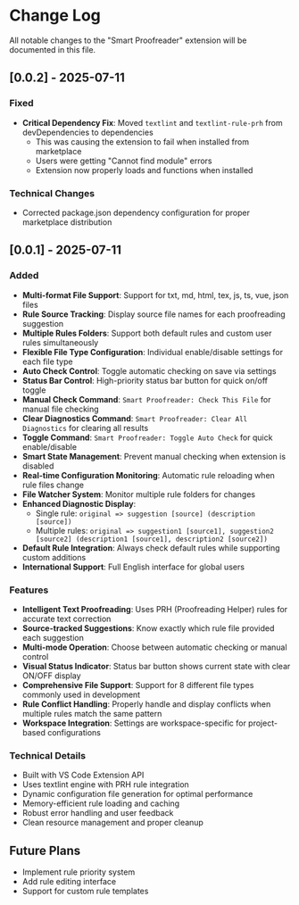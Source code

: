 # Change Log

All notable changes to the "Smart Proofreader" extension will be documented in this file.

## [0.0.2] - 2025-07-11

### Fixed
- **Critical Dependency Fix**: Moved `textlint` and `textlint-rule-prh` from devDependencies to dependencies
  - This was causing the extension to fail when installed from marketplace
  - Users were getting "Cannot find module" errors
  - Extension now properly loads and functions when installed

### Technical Changes
- Corrected package.json dependency configuration for proper marketplace distribution

## [0.0.1] - 2025-07-11

### Added

- **Multi-format File Support**: Support for txt, md, html, tex, js, ts, vue, json files
- **Rule Source Tracking**: Display source file names for each proofreading suggestion
- **Multiple Rules Folders**: Support both default rules and custom user rules simultaneously
- **Flexible File Type Configuration**: Individual enable/disable settings for each file type
- **Auto Check Control**: Toggle automatic checking on save via settings
- **Status Bar Control**: High-priority status bar button for quick on/off toggle
- **Manual Check Command**: `Smart Proofreader: Check This File` for manual file checking
- **Clear Diagnostics Command**: `Smart Proofreader: Clear All Diagnostics` for clearing all results
- **Toggle Command**: `Smart Proofreader: Toggle Auto Check` for quick enable/disable
- **Smart State Management**: Prevent manual checking when extension is disabled
- **Real-time Configuration Monitoring**: Automatic rule reloading when rule files change
- **File Watcher System**: Monitor multiple rule folders for changes
- **Enhanced Diagnostic Display**:
  - Single rule: `original => suggestion [source] (description [source])`
  - Multiple rules: `original => suggestion1 [source1], suggestion2 [source2] (description1 [source1], description2 [source2])`
- **Default Rule Integration**: Always check default rules while supporting custom additions
- **International Support**: Full English interface for global users

### Features

- **Intelligent Text Proofreading**: Uses PRH (Proofreading Helper) rules for accurate text correction
- **Source-tracked Suggestions**: Know exactly which rule file provided each suggestion
- **Multi-mode Operation**: Choose between automatic checking or manual control
- **Visual Status Indicator**: Status bar button shows current state with clear ON/OFF display
- **Comprehensive File Support**: Support for 8 different file types commonly used in development
- **Rule Conflict Handling**: Properly handle and display conflicts when multiple rules match the same pattern
- **Workspace Integration**: Settings are workspace-specific for project-based configurations

### Technical Details

- Built with VS Code Extension API
- Uses textlint engine with PRH rule integration
- Dynamic configuration file generation for optimal performance
- Memory-efficient rule loading and caching
- Robust error handling and user feedback
- Clean resource management and proper cleanup

## Future Plans

- Implement rule priority system
- Add rule editing interface
- Support for custom rule templates
